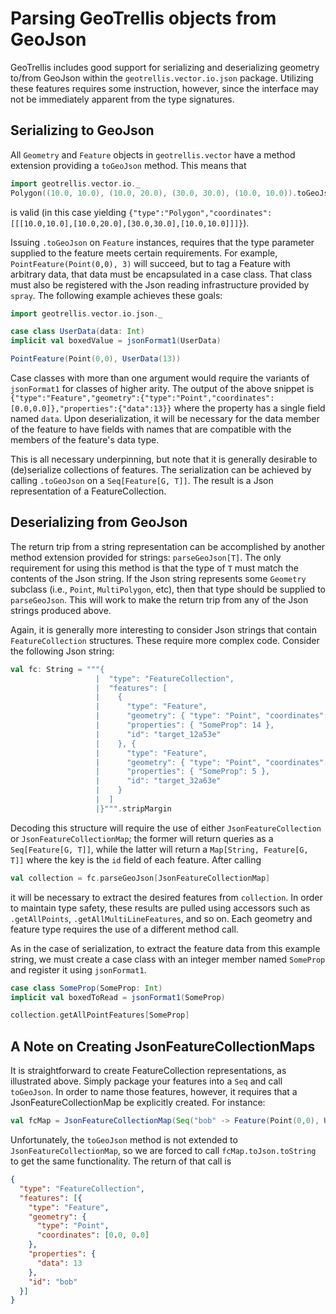 # Parsing GeoTrellis objects from GeoJson #

GeoTrellis includes good support for serializing and deserializing geometry to/from GeoJson within the `geotrellis.vector.io.json` package.  Utilizing these features requires some instruction, however, since the interface may not be immediately apparent from the type signatures.

## Serializing to GeoJson ##

All `Geometry` and `Feature` objects in `geotrellis.vector` have a method extension providing a `toGeoJson` method.  This means that
```scala
import geotrellis.vector.io._
Polygon((10.0, 10.0), (10.0, 20.0), (30.0, 30.0), (10.0, 10.0)).toGeoJson
```
is valid (in this case yielding `{"type":"Polygon","coordinates":[[[10.0,10.0],[10.0,20.0],[30.0,30.0],[10.0,10.0]]]}`).

Issuing `.toGeoJson` on `Feature` instances, requires that the type parameter supplied to the feature meets certain requirements.  For example, `PointFeature(Point(0,0), 3)` will succeed, but to tag a Feature with arbitrary data, that data must be encapsulated in a case class.  That class must also be registered with the Json reading infrastructure provided by `spray`.  The following example achieves these goals:
```scala
import geotrellis.vector.io.json._

case class UserData(data: Int)
implicit val boxedValue = jsonFormat1(UserData)

PointFeature(Point(0,0), UserData(13))
```

Case classes with more than one argument would require the variants of `jsonFormat1` for classes of higher arity.  The output of the above snippet is
```{"type":"Feature","geometry":{"type":"Point","coordinates":[0.0,0.0]},"properties":{"data":13}}```
where the property has a single field named `data`.  Upon deserialization, it will be necessary for the data member of the feature to have fields with names that are compatible with the members of the feature's data type.

This is all necessary underpinning, but note that it is generally desirable to (de)serialize collections of features.  The serialization can be achieved by calling `.toGeoJson` on a `Seq[Feature[G, T]]`.  The result is a Json representation of a FeatureCollection.

## Deserializing from GeoJson ##

The return trip from a string representation can be accomplished by another method extension provided for strings: `parseGeoJson[T]`.  The only requirement for using this method is that the type of `T` must match the contents of the Json string.  If the Json string represents some `Geometry` subclass (i.e., `Point`, `MultiPolygon`, etc), then that type should be supplied to `parseGeoJson`.  This will work to make the return trip from any of the Json strings produced above.

Again, it is generally more interesting to consider Json strings that contain `FeatureCollection` structures.  These require more complex code.  Consider the following Json string:
```Scala
val fc: String = """{
                   |  "type": "FeatureCollection",
                   |  "features": [
                   |    {
                   |      "type": "Feature",
                   |      "geometry": { "type": "Point", "coordinates": [1.0, 2.0] },
                   |      "properties": { "SomeProp": 14 },
                   |      "id": "target_12a53e"
                   |    }, {
                   |      "type": "Feature",
                   |      "geometry": { "type": "Point", "coordinates": [2.0, 7.0] },
                   |      "properties": { "SomeProp": 5 },
                   |      "id": "target_32a63e"
                   |    }
                   |  ]
                   |}""".stripMargin
```
Decoding this structure will require the use of either `JsonFeatureCollection` or `JsonFeatureCollectionMap`; the former will return queries as a `Seq[Feature[G, T]]`, while the latter will return a `Map[String, Feature[G, T]]` where the key is the `id` field of each feature.  After calling
```scala
val collection = fc.parseGeoJson[JsonFeatureCollectionMap]
```
it will be necessary to extract the desired features from `collection`.  In order to maintain type safety, these results are pulled using accessors such as `.getAllPoints`, `.getAllMultiLineFeatures`, and so on.  Each geometry and feature type requires the use of a different method call.

As in the case of serialization, to extract the feature data from this example string, we must create a case class with an integer member named `SomeProp` and register it using `jsonFormat1`.
```scala
case class SomeProp(SomeProp: Int)
implicit val boxedToRead = jsonFormat1(SomeProp)

collection.getAllPointFeatures[SomeProp]
```

## A Note on Creating JsonFeatureCollectionMaps ##

It is straightforward to create FeatureCollection representations, as illustrated above.  Simply package your features into a `Seq` and call `toGeoJson`.  In order to name those features, however, it requires that a JsonFeatureCollectionMap be explicitly created.  For instance:
```scala
val fcMap = JsonFeatureCollectionMap(Seq("bob" -> Feature(Point(0,0), UserData(13))))
```
Unfortunately, the `toGeoJson` method is not extended to `JsonFeatureCollectionMap`, so we are forced to call `fcMap.toJson.toString` to get the same functionality.  The return of that call is
```json
{
  "type": "FeatureCollection",
  "features": [{
    "type": "Feature",
    "geometry": {
      "type": "Point",
      "coordinates": [0.0, 0.0]
    },
    "properties": {
      "data": 13
    },
    "id": "bob"
  }]
}
```
